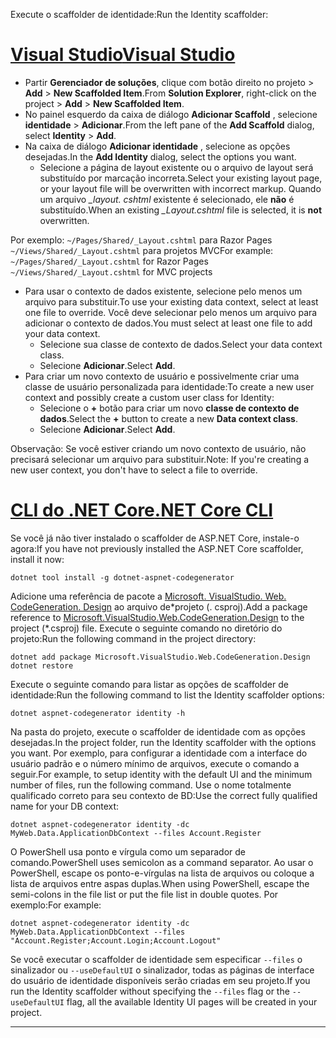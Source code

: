 <span data-ttu-id="32ad8-101">Execute o scaffolder de identidade:</span><span class="sxs-lookup"><span data-stu-id="32ad8-101">Run the Identity scaffolder:</span></span>

# <a name="visual-studiotabvisual-studio"></a>[<span data-ttu-id="32ad8-102">Visual Studio</span><span class="sxs-lookup"><span data-stu-id="32ad8-102">Visual Studio</span></span>](#tab/visual-studio)

* <span data-ttu-id="32ad8-103">Partir **Gerenciador de soluções**, clique com botão direito no projeto > **Add** > **New Scaffolded Item**.</span><span class="sxs-lookup"><span data-stu-id="32ad8-103">From **Solution Explorer**, right-click on the project > **Add** > **New Scaffolded Item**.</span></span>
* <span data-ttu-id="32ad8-104">No painel esquerdo da caixa de diálogo **Adicionar Scaffold** , selecione **identidade** > **Adicionar**.</span><span class="sxs-lookup"><span data-stu-id="32ad8-104">From the left pane of the **Add Scaffold** dialog, select **Identity** > **Add**.</span></span>
* <span data-ttu-id="32ad8-105">Na caixa de diálogo **Adicionar identidade** , selecione as opções desejadas.</span><span class="sxs-lookup"><span data-stu-id="32ad8-105">In the **Add Identity** dialog, select the options you want.</span></span>
  * <span data-ttu-id="32ad8-106">Selecione a página de layout existente ou o arquivo de layout será substituído por marcação incorreta.</span><span class="sxs-lookup"><span data-stu-id="32ad8-106">Select your existing layout page, or your layout file will be overwritten with incorrect markup.</span></span> <span data-ttu-id="32ad8-107">Quando um arquivo  *\_layout. cshtml* existente é selecionado, ele **não** é substituído.</span><span class="sxs-lookup"><span data-stu-id="32ad8-107">When an existing *\_Layout.cshtml* file is selected, it is **not** overwritten.</span></span>

 <span data-ttu-id="32ad8-108">Por exemplo: `~/Pages/Shared/_Layout.cshtml` para Razor Pages `~/Views/Shared/_Layout.cshtml` para projetos MVC</span><span class="sxs-lookup"><span data-stu-id="32ad8-108">For example: `~/Pages/Shared/_Layout.cshtml` for Razor Pages `~/Views/Shared/_Layout.cshtml` for MVC projects</span></span>
* <span data-ttu-id="32ad8-109">Para usar o contexto de dados existente, selecione pelo menos um arquivo para substituir.</span><span class="sxs-lookup"><span data-stu-id="32ad8-109">To use your existing data context, select at least one file to override.</span></span> <span data-ttu-id="32ad8-110">Você deve selecionar pelo menos um arquivo para adicionar o contexto de dados.</span><span class="sxs-lookup"><span data-stu-id="32ad8-110">You must select at least one file to add your data context.</span></span>
  * <span data-ttu-id="32ad8-111">Selecione sua classe de contexto de dados.</span><span class="sxs-lookup"><span data-stu-id="32ad8-111">Select your data context class.</span></span>
  * <span data-ttu-id="32ad8-112">Selecione **Adicionar**.</span><span class="sxs-lookup"><span data-stu-id="32ad8-112">Select **Add**.</span></span>
* <span data-ttu-id="32ad8-113">Para criar um novo contexto de usuário e possivelmente criar uma classe de usuário personalizada para identidade:</span><span class="sxs-lookup"><span data-stu-id="32ad8-113">To create a new user context and possibly create a custom user class for Identity:</span></span>
  * <span data-ttu-id="32ad8-114">Selecione o **+** botão para criar um novo **classe de contexto de dados**.</span><span class="sxs-lookup"><span data-stu-id="32ad8-114">Select the **+** button to create a new **Data context class**.</span></span>
  * <span data-ttu-id="32ad8-115">Selecione **Adicionar**.</span><span class="sxs-lookup"><span data-stu-id="32ad8-115">Select **Add**.</span></span>

<span data-ttu-id="32ad8-116">Observação: Se você estiver criando um novo contexto de usuário, não precisará selecionar um arquivo para substituir.</span><span class="sxs-lookup"><span data-stu-id="32ad8-116">Note: If you're creating a new user context, you don't have to select a file to override.</span></span>

# <a name="net-core-clitabnetcore-cli"></a>[<span data-ttu-id="32ad8-117">CLI do .NET Core</span><span class="sxs-lookup"><span data-stu-id="32ad8-117">.NET Core CLI</span></span>](#tab/netcore-cli)

<span data-ttu-id="32ad8-118">Se você já não tiver instalado o scaffolder de ASP.NET Core, instale-o agora:</span><span class="sxs-lookup"><span data-stu-id="32ad8-118">If you have not previously installed the ASP.NET Core scaffolder, install it now:</span></span>

```dotnetcli
dotnet tool install -g dotnet-aspnet-codegenerator
```

<span data-ttu-id="32ad8-119">Adicione uma referência de pacote a [Microsoft. VisualStudio. Web. CodeGeneration. Design](https://www.nuget.org/packages/Microsoft.VisualStudio.Web.CodeGeneration.Design/) ao arquivo de\*projeto (. csproj).</span><span class="sxs-lookup"><span data-stu-id="32ad8-119">Add a package reference to [Microsoft.VisualStudio.Web.CodeGeneration.Design](https://www.nuget.org/packages/Microsoft.VisualStudio.Web.CodeGeneration.Design/) to the project (\*.csproj) file.</span></span> <span data-ttu-id="32ad8-120">Execute o seguinte comando no diretório do projeto:</span><span class="sxs-lookup"><span data-stu-id="32ad8-120">Run the following command in the project directory:</span></span>

```dotnetcli
dotnet add package Microsoft.VisualStudio.Web.CodeGeneration.Design
dotnet restore
```

<span data-ttu-id="32ad8-121">Execute o seguinte comando para listar as opções de scaffolder de identidade:</span><span class="sxs-lookup"><span data-stu-id="32ad8-121">Run the following command to list the Identity scaffolder options:</span></span>

```dotnetcli
dotnet aspnet-codegenerator identity -h
```

<span data-ttu-id="32ad8-122">Na pasta do projeto, execute o scaffolder de identidade com as opções desejadas.</span><span class="sxs-lookup"><span data-stu-id="32ad8-122">In the project folder, run the Identity scaffolder with the options you want.</span></span> <span data-ttu-id="32ad8-123">Por exemplo, para configurar a identidade com a interface do usuário padrão e o número mínimo de arquivos, execute o comando a seguir.</span><span class="sxs-lookup"><span data-stu-id="32ad8-123">For example, to setup identity with the default UI and the minimum number of files, run the following command.</span></span> <span data-ttu-id="32ad8-124">Use o nome totalmente qualificado correto para seu contexto de BD:</span><span class="sxs-lookup"><span data-stu-id="32ad8-124">Use the correct fully qualified name for your DB context:</span></span>

```dotnetcli
dotnet aspnet-codegenerator identity -dc MyWeb.Data.ApplicationDbContext --files Account.Register
```

<span data-ttu-id="32ad8-125">O PowerShell usa ponto e vírgula como um separador de comando.</span><span class="sxs-lookup"><span data-stu-id="32ad8-125">PowerShell uses semicolon as a command separator.</span></span> <span data-ttu-id="32ad8-126">Ao usar o PowerShell, escape os ponto-e-vírgulas na lista de arquivos ou coloque a lista de arquivos entre aspas duplas.</span><span class="sxs-lookup"><span data-stu-id="32ad8-126">When using PowerShell, escape the semi-colons in the file list or put the file list in double quotes.</span></span> <span data-ttu-id="32ad8-127">Por exemplo:</span><span class="sxs-lookup"><span data-stu-id="32ad8-127">For example:</span></span>

```dotnetcli
dotnet aspnet-codegenerator identity -dc MyWeb.Data.ApplicationDbContext --files "Account.Register;Account.Login;Account.Logout"
```

<span data-ttu-id="32ad8-128">Se você executar o scaffolder de identidade sem especificar `--files` o sinalizador ou `--useDefaultUI` o sinalizador, todas as páginas de interface do usuário de identidade disponíveis serão criadas em seu projeto.</span><span class="sxs-lookup"><span data-stu-id="32ad8-128">If you run the Identity scaffolder without specifying the `--files` flag or the `--useDefaultUI` flag, all the available Identity UI pages will be created in your project.</span></span>

---
